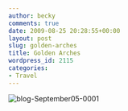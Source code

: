 ```yaml
---
author: becky
comments: true
date: 2009-08-25 20:28:55+00:00
layout: post
slug: golden-arches
title: Golden Arches
wordpress_id: 2115
categories:
- Travel
---
```


![blog-September05-0001](http://beta.beckyjenson.com/wp-content/uploads/2009/08/blog-September05-00015.jpg)
